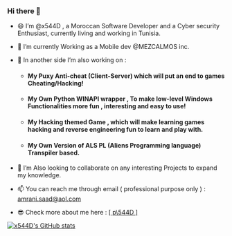 ### Hi there 👋

- 😄 I’m @x544D , a Moroccan Software Developer and a Cyber security Enthusiast, currently living and working in Tunisia.
- 🌱 I’m currently Working as a Mobile dev @MEZCALMOS inc.
- 🔭 In another side I’m also working on :

    - #### My Puxy Anti-cheat (Client-Server) which will put an end to games Cheating/Hacking!
    - #### My Own Python WINAPI wrapper , To make low-level Windows Functionalities more fun , interesting and easy to use!
    - #### My Hacking themed Game , which will make learning games hacking and reverse engineering fun to learn and play with.
    - #### My Own Version of ALS PL (Aliens Programming language) Transpiler based.

- 💞️ I’m Also looking to collaborate on any interesting Projects to expand my knowledge.
- 📫 You can reach me through email ( professional purpose only ) : amrani.saad@aol.com
- 😎 Check more about me here : <a href="https://x544d.github.io" target="_blank">[ p\544D ]</a>


[![x544D's GitHub stats](https://github-readme-stats.vercel.app/api?username=x544D)](https://github.com/x544D/github-readme-stats)
